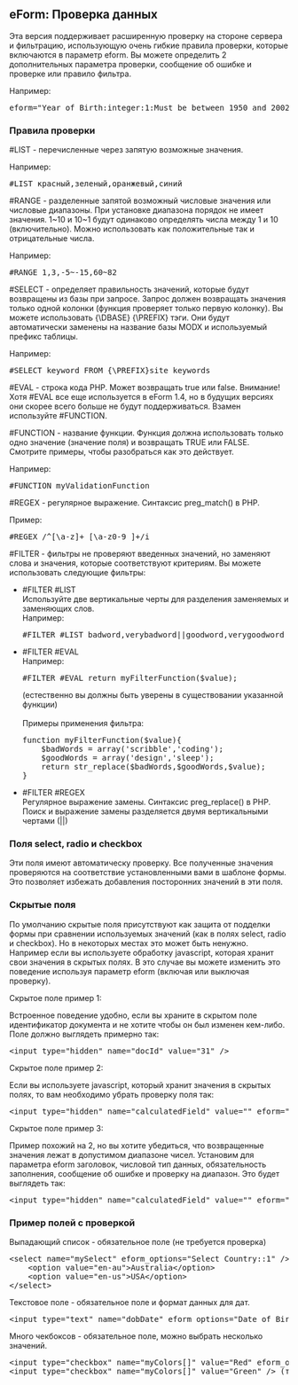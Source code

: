 
<meta http-equiv="Content-Type" content="text/html; charset=utf-8">
<h2>eForm: Проверка данных</h2>

<p>Эта версия поддерживает расширенную проверку на стороне сервера и фильтрацию, использующую очень гибкие правила проверки, которые включаются в параметр eform. Вы можете определить 2 дополнительных параметра проверки, сообщение об ошибке и проверке или правило фильтра.</p>
<p>Например:</p>
<pre class="brush: html;">eform="Year of Birth:integer:1:Must be between 1950 and 2002:#RANGE 1950-2002"</pre>

<h3 class="sub-header text-bold">Правила проверки</h3>
<p><span class="text-bold">#LIST</span> - перечисленные через запятую возможные значения.</p>
<p>Например:</p>
<pre class="brush: html;">#LIST красный,зеленый,оранжевый,синий</pre>
<p><span class="text-bold">#RANGE</span> - разделенные запятой возможный числовые значения или числовые диапазоны. При установке диапазона порядок не имеет значения. 1~10 и 10~1 будут одинаково определять числа между 1 и 10 (включительно). Можно использовать как положительные так и отрицательные числа.</p>
<p>Например:</p>
<pre class="brush: html;">#RANGE 1,3,-5~-15,60~82</pre>
<p><span class="text-bold">#SELECT</span> - определяет правильность значений, которые будут возвращены из базы при запросе. Запрос должен возвращать значения только одной колонки (функция проверяет только первую колонку). Вы можете использовать {\DBASE} {\PREFIX} тэги. Они будут автоматически заменены на название базы MODX и используемый префикс таблицы.</p>
<p>Например:</p>
<pre class="brush: html;">#SELECT keyword FROM {\PREFIX}site_keywords</pre>
<p><span class="text-bold">#EVAL</span> - строка кода PHP. Может возвращать true или false. Внимание! Хотя #EVAL все еще используется в eForm 1.4, но в будущих версиях они скорее всего больше не будут поддерживаться. Взамен используйте #FUNCTION.</p>
<p><span class="text-bold">#FUNCTION</span> - название функции. Функция должна использовать только одно значение (значение поля) и возвращать TRUE или FALSE. Смотрите примеры, чтобы разобраться как это действует.</p>
<p>Например:</p>
<pre class="brush: html;">#FUNCTION myValidationFunction</pre>
<p><span class="text-bold">#REGEX</span> - регулярное выражение. Синтаксис preg_match() в PHP.</p>
<p>Пример:</p>
<pre class="brush: html;">#REGEX /^[\a-z]+ [\a-z0-9_]+/i</pre>
<p><span class="text-bold">#FILTER</span> - фильтры не проверяют введенных значений, но заменяют слова и значения, которые соответствуют критериям. Вы можете использовать следующие фильтры:</p>
<ul>
	<li>#FILTER #LIST<br> Используйте две вертикальные черты для разделения заменяемых и заменяющих слов.<br> Например:
		<pre class="brush: html;">#FILTER #LIST badword,verybadword||goodword,verygoodword</pre>
	</li>
	<li>#FILTER #EVAL<br> Например:
		<pre class="brush: html;">#FILTER #EVAL return myFilterFunction($value);</pre>
		<p>(естественно вы должны быть уверены в существовании указанной функции)<br><br>Примеры применения фильтра:</p>
		<pre class="brush: php;">function myFilterFunction($value){
	$badWords = array('scribble','coding');
	$goodWords = array('design','sleep');
	return str_replace($badWords,$goodWords,$value);
}</pre>
	</li>
	<li>#FILTER #REGEX<br> Регулярное выражение замены. Синтаксис preg_replace() в PHP. Поиск и выражение замены разделяется двумя вертикальными чертами (||)</li>
</ul>

<h3 class="sub-header text-bold">Поля select, radio и checkbox</h3>
<p>Эти поля имеют автоматическу проверку. Все полученные значения проверяются на соответствие установленными вами в шаблоне формы. Это позволяет избежать добавления посторонних значений в эти поля.</p>

<h3 class="sub-header text-bold">Скрытые поля</h3>
<p>По умолчанию скрытые поля присутствуют как защита от подделки формы при сравнении используемых значений (как в полях select, radio и checkbox). Но в некоторых местах это может быть ненужно. Например если вы используете обработку javascript, которая хранит свои значения в скрытых полях. В это случае вы можете изменить это поведение используя параметр eform (включая или выключая проверку).</p>
<p>Скрытое поле пример 1:</p>
<p>Встроенное поведение удобно, если вы храните в скрытом поле идентификатор документа и не хотите чтобы он был изменен кем-либо. Поле должно выглядеть примерно так:</p>
<pre class="brush: html;">&lt;input type="hidden" name="docId" value="31" /&gt;</pre>
<p>Скрытое поле пример 2:</p>
<p>Если вы используете javascript, который хранит значения в скрытых полях, то вам необходимо убрать проверку поля так:</p>
<pre class="brush: html;">&lt;input type="hidden" name="calculatedField" value="" eform="::0::" /&gt;</pre>
<p>Скрытое поле пример 3:</p>
<p>Пример похожий на 2, но вы хотите убедиться, что возвращенные значения лежат в допустимом диапазоне чисел. Установим для параметра eform заголовок, числовой тип данных, обязательность заполнения, сообщение об ошибке и проверку на диапазон. Это будет выглядеть так:</p>
<pre class="brush: html;">&lt;input type="hidden" name="calculatedField" value="" eform="Calculated Value:integer:1:Calculation out of range:#RANGE 1-10" /&gt;</pre>

<h3 class="sub-header text-bold">Пример полей с проверкой</h3>
<p>Выпадающий список - обязательное поле (не требуется проверка)</p>
<pre class="brush: html;">
&lt;select name="mySelect" eform_options="Select Country::1" /&gt; (тип данных не определен)
	&lt;option value="en-au"&gt;Australia&lt;/option&gt;
	&lt;option value="en-us"&gt;USA&lt;/option&gt;
&lt;/select&gt;
</pre>
<p>Текстовое поле - обязательное поле и формат данных для дат.</p>
<pre class="brush: html;">&lt;input type="text" name="dobDate" eform_options="Date of Birth:date:1:@EVAL return (strtotime($value)!==-1)?true:false;" /&gt;</pre>
<p>Много чекбоксов - обязательное поле, можно выбрать несколько значений.</p>
<pre class="brush: html;">
&lt;input type="checkbox" name="myColors[]" value="Red" eform_options="Colors::1" /&gt; (тип данных не определен)
&lt;input type="checkbox" name="myColors[]" value="Green" /&gt; (тип данных не определен)
</pre>